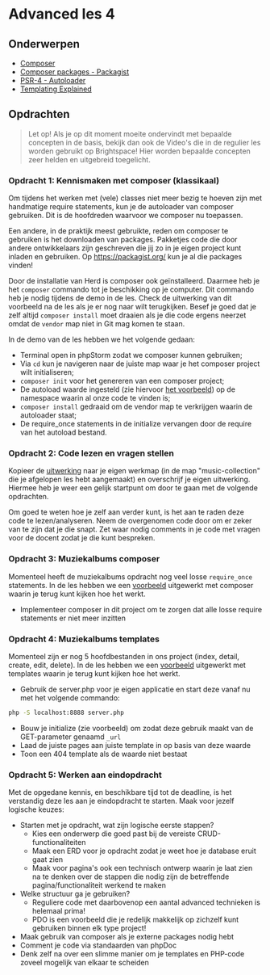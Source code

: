 # Advanced les 4

## Onderwerpen

- [Composer](https://getcomposer.org/)
- [Composer packages - Packagist](https://packagist.org/)
- [PSR-4 - Autoloader](http://www.php-fig.org/psr/psr-4/)
- [Templating Explained](https://www.daggerhartlab.com/create-simple-php-templating-function/)

## Opdrachten

> Let op! Als je op dit moment moeite ondervindt met bepaalde concepten in de basis, bekijk dan ook de 
> Video's die in de regulier les worden gebruikt op Brightspace! Hier worden bepaalde concepten zeer 
> helden en uitgebreid toegelicht.

### Opdracht 1: Kennismaken met composer (klassikaal)

Om tijdens het werken met (vele) classes niet meer bezig te hoeven zijn met handmatige require statements,
kun je de autoloader van composer gebruiken. Dit is de hoofdreden waarvoor we composer nu toepassen.

Een andere, in de praktijk meest gebruikte, reden om composer te gebruiken is het downloaden van packages.
Pakketjes code die door andere ontwikkelaars zijn geschreven die jij zo in je eigen project kunt inladen
en gebruiken. Op https://packagist.org/ kun je al die packages vinden!

Door de installatie van Herd is composer ook geïnstalleerd. Daarmee heb je het `composer` commando tot je
beschikking op je computer. Dit commando heb je nodig tijdens de demo in de les. Check de uitwerking van 
dit voorbeeld na de les als je er nog naar wilt terugkijken. Besef je goed dat je zelf altijd `composer install`
moet draaien als je die code ergens neerzet omdat de `vendor` map niet in Git mag komen te staan.

In de demo van de les hebben we het volgende gedaan:
- Terminal open in phpStorm zodat we composer kunnen gebruiken;
- Via `cd` kun je navigeren naar de juiste map waar je het composer project wilt initialiseren;
- `composer init` voor het genereren van een composer project;
- De autoload waarde ingesteld (zie hiervoor [het voorbeeld](example/students_composer)) op de namespace waarin
  al onze code te vinden is;
- `composer install` gedraaid om de vendor map te verkrijgen waarin de autoloader staat;
- De require_once statements in de initialize vervangen door de require van het autoload bestand.

### Opdracht 2: Code lezen en vragen stellen

Kopieer de [uitwerking](../lesson3/assignment) naar je eigen werkmap (in de map "music-collection"
die je afgelopen les hebt aangemaakt) en overschrijf je eigen uitwerking. Hiermee heb je weer een
gelijk startpunt om door te gaan met de volgende opdrachten.

Om goed te weten hoe je zelf aan verder kunt, is het aan te raden deze code te lezen/analyseren.
Neem de overgenomen code door om er zeker van te zijn dat je die snapt. Zet waar nodig comments in
je code met vragen voor de docent zodat je die kunt bespreken.

### Opdracht 3: Muziekalbums composer

Momenteel heeft de muziekalbums opdracht nog veel losse `require_once` statements. In de les hebben we
een [voorbeeld](example/students_composer) uitgewerkt met composer waarin je terug kunt kijken hoe het werkt.

- Implementeer composer in dit project om te zorgen dat alle losse require statements er niet meer inzitten

### Opdracht 4: Muziekalbums templates

Momenteel zijn er nog 5 hoofdbestanden in ons project (index, detail, create, edit, delete). In de les hebben we
een [voorbeeld](example/templating) uitgewerkt met templates waarin je terug kunt kijken hoe het werkt.

- Gebruik de server.php voor je eigen applicatie en start deze vanaf nu met het volgende commando:
```bash
php -S localhost:8888 server.php
```
- Bouw je initialize (zie voorbeeld) om zodat deze gebruik maakt van de GET-parameter genaamd `_url`
- Laad de juiste pages aan juiste template in op basis van deze waarde
- Toon een 404 template als de waarde niet bestaat

### Opdracht 5: Werken aan eindopdracht

Met de opgedane kennis, en beschikbare tijd tot de deadline, is het verstandig deze les aan je eindopdracht
te starten. Maak voor jezelf logische keuzes:

- Starten met je opdracht, wat zijn logische eerste stappen?
    - Kies een onderwerp die goed past bij de vereiste CRUD-functionaliteiten
    - Maak een ERD voor je opdracht zodat je weet hoe je database eruit gaat zien
    - Maak voor pagina's ook een technisch ontwerp waarin je laat zien na te denken over de stappen die
      nodig zijn de betreffende pagina/functionaliteit werkend te maken
- Welke structuur ga je gebruiken?
    - Reguliere code met daarbovenop een aantal advanced technieken is helemaal prima!
    - PDO is een voorbeeld die je redelijk makkelijk op zichzelf kunt gebruiken binnen elk type project!
- Maak gebruik van composer als je externe packages nodig hebt
- Comment je code via standaarden van phpDoc
- Denk zelf na over een slimme manier om je templates en PHP-code zoveel mogelijk van elkaar te scheiden
